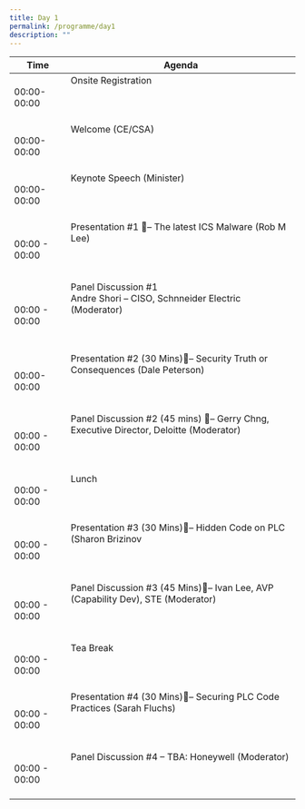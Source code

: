 ```yaml
---
title: Day 1
permalink: /programme/day1
description: ""
---
```



| Time | Agenda                                        |
| ------- | ---------                                        |
| 00:00-<br>00:00   | Onsite Registration        <br><br><br><br> |
| 00:00-<br>00:00    | Welcome (CE/CSA)                  <br><br><br><br> |
| 00:00-<br>00:00     | Keynote Speech (Minister) <br><br><br><br> |
| 00:00 - 00:00 | Presentation #1 – The latest ICS Malware (Rob M Lee)<br><br><br><br> |
| 00:00 - 00:00    | Panel Discussion #1 <br> Andre Shori – CISO, Schnneider Electric (Moderator)<br><br><br><br> |
| 00:00-<br>00:00    | Presentation #2 (30 Mins)– Security Truth or Consequences (Dale Peterson) <br><br><br><br> |
|00:00 - 00:00     | Panel Discussion #2 (45 mins) – Gerry Chng, Executive Director, Deloitte (Moderator) <br><br><br><br> |
| 00:00 - 00:00    | Lunch <br><br><br><br> |
| 00:00 - 00:00    | Presentation #3 (30 Mins)– Hidden Code on PLC (Sharon Brizinov <br><br><br><br> |
| 00:00 - 00:00     | Panel Discussion #3 (45 Mins)– Ivan Lee, AVP (Capability Dev), STE (Moderator) <br><br><br><br> |
| 00:00 - 00:00    | Tea Break <br><br><br><br> |
|00:00 - 00:00     | Presentation #4 (30 Mins)– Securing PLC Code Practices (Sarah Fluchs) <br><br><br><br> |
| 00:00 - 00:00     | Panel Discussion #4 – TBA: Honeywell (Moderator) <br><br><br><br> |